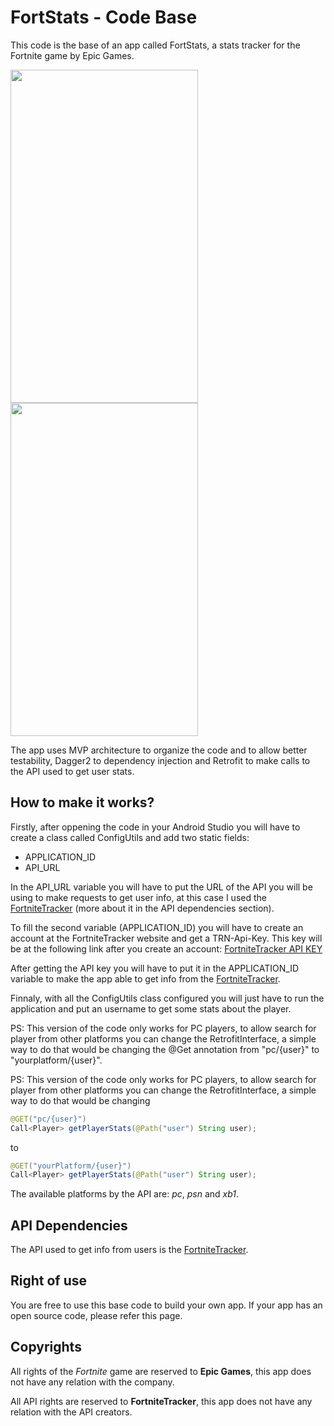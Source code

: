 # FortStats - Code Base
This code is the base of an app called FortStats, a stats tracker for the Fortnite game by Epic Games.


<img src="http://i1320.photobucket.com/albums/u540/ROFactum/ad587c96-5b6f-429f-8b39-33dfecf06abb_zpscxuppxup.jpg" width="300" height="533">                      <img src="http://i1320.photobucket.com/albums/u540/ROFactum/afecfac8-31bc-4bc5-a184-d965fad1b37e_zpsc8nxnrhs.jpg" width="300" height="533">


The app uses MVP architecture to organize the code and to allow better testability, Dagger2 to dependency injection and Retrofit to make calls to the API used to get user stats.

## How to make it works?
Firstly, after oppening the code in your Android Studio you will have to create a class called ConfigUtils and add two static fields:
+ APPLICATION_ID
+ API_URL

In the API_URL variable you will have to put the URL of the API you will be using to make requests to get user info, at this case I used the [FortniteTracker](https://fortnitetracker.com) (more about it in the API dependencies section).

To fill the second variable (APPLICATION_ID) you will have to create an account at the FortniteTracker website and get a TRN-Api-Key.
This key will be at the following link after you create an account: [FortniteTracker API KEY](https://fortnitetracker.com/site-api/)

After getting the API key you will have to put it in the APPLICATION_ID variable to make the app able to get info from the [FortniteTracker](https://fortnitetracker.com).

Finnaly, with all the ConfigUtils class configured you will just have to run the application and put an username to get some stats about the player.

PS: This version of the code only works for PC players, to allow search for player from other platforms you can change the RetrofitInterface, a simple way to do that would be changing the @Get annotation from "pc/{user}" to "yourplatform/{user}".

PS: This version of the code only works for PC players, to allow search for player from other platforms you can change the RetrofitInterface, a simple way to do that would be changing

```Java
@GET("pc/{user}")  
Call<Player> getPlayerStats(@Path("user") String user);
```
to 

```Java
@GET("yourPlatform/{user}")  
Call<Player> getPlayerStats(@Path("user") String user);
```
 
 The available platforms by the API are: *pc*, *psn* and *xb1*.

## API Dependencies
The API used to get info from users is the [FortniteTracker](https://fortnitetracker.com).

## Right of use
You are free to use this base code to build your own app. If your app has an open source code, please refer this page.

## Copyrights
All rights of the *Fortnite* game are reserved to __Epic Games__, this app does not have any relation with the company.

All API rights are reserved to __FortniteTracker__, this app does not have any relation with the API creators.
